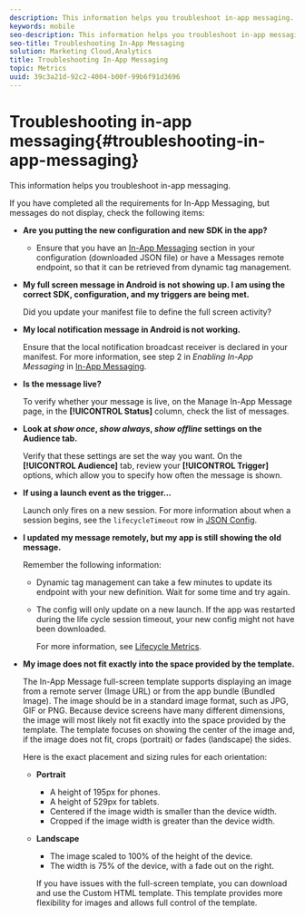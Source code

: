```yaml
---
description: This information helps you troubleshoot in-app messaging.
keywords: mobile
seo-description: This information helps you troubleshoot in-app messaging.
seo-title: Troubleshooting In-App Messaging
solution: Marketing Cloud,Analytics
title: Troubleshooting In-App Messaging
topic: Metrics
uuid: 39c3a21d-92c2-4004-b00f-99b6f91d3696
---
```


# Troubleshooting in-app messaging{#troubleshooting-in-app-messaging}

This information helps you troubleshoot in-app messaging.

 If you have completed all the requirements for In-App Messaging, but messages do not display, check the following items: 

* **Are you putting the new configuration and new SDK in the app?**
  
  * Ensure that you have an [In-App Messaging](/help/android/messaging-main/messaging/messaging.md) section in your configuration (downloaded JSON file) or have a Messages remote endpoint, so that it can be retrieved from dynamic tag management. 

* **My full screen message in Android is not showing up. I am using the correct SDK, configuration, and my triggers are being met.**

  Did you update your manifest file to define the full screen activity?

* **My local notification message in Android is not working.**

  Ensure that the local notification broadcast receiver is declared in your manifest. For more information, see step 2 in *Enabling In-App Messaging* in [In-App Messaging](/help/android/messaging-main/messaging/messaging.md). 

* **Is the message live?**

  To verify whether your message is live, on the Manage In-App Message page, in the **[!UICONTROL Status]** column, check the list of messages. 

* **Look at *show once*, *show always*, *show offline*  settings on the Audience tab.**

  Verify that these settings are set the way you want. On the **[!UICONTROL Audience]** tab, review your **[!UICONTROL Trigger]** options, which allow you to specify how often the message is shown. 

* **If using a launch event as the trigger...**

  Launch only fires on a new session. For more information about when a session begins, see the `lifecycleTimeout` row in [JSON Config](/help/android/configuration/json-config/json-config.md).

* **I updated my message remotely, but my app is still showing the old message.**

  Remember the following information:

  * Dynamic tag management can take a few minutes to update its endpoint with your new definition. Wait for some time and try again. 
  * The config will only update on a new launch. If the app was restarted during the life cycle session timeout, your new config might not have been downloaded. 

    For more information, see [Lifecycle Metrics](/help/android/metrics.md). 

* **My image does not fit exactly into the space provided by the template.**

  The In-App Message full-screen template supports displaying an image from a remote server (Image URL) or from the app bundle (Bundled Image). The image should be in a standard image format, such as JPG, GIF or PNG. Because device screens have many different dimensions, the image will most likely not fit exactly into the space provided by the template. The template focuses on showing the center of the image and, if the image does not fit, crops (portrait) or fades (landscape) the sides. 
  
  Here is the exact placement and sizing rules for each orientation: 

  * **Portrait** 
    * A height of 195px for phones. 
    * A height of 529px for tablets. 
    * Centered if the image width is smaller than the device width.  
    * Cropped if the image width is greater than the device width.  

  * **Landscape** 
    * The image scaled to 100% of the height of the device.  
    * The width is 75% of the device, with a fade out on the right.
  
    If you have issues with the full-screen template, you can download and use the Custom HTML template. This template provides more flexibility for images and allows full control of the template.

